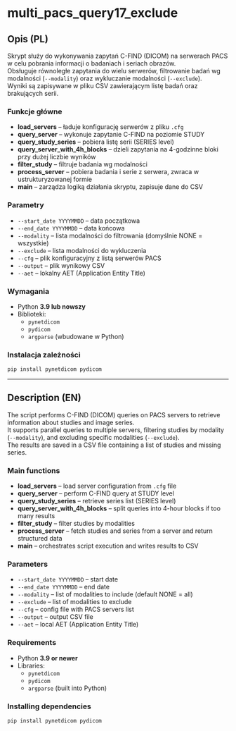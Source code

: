 # multi_pacs_query17_exclude

## Opis (PL)
Skrypt służy do wykonywania zapytań C-FIND (DICOM) na serwerach PACS w celu pobrania informacji o badaniach i seriach obrazów.  
Obsługuje równoległe zapytania do wielu serwerów, filtrowanie badań wg modalności (`--modality`) oraz wykluczanie modalności (`--exclude`).  
Wyniki są zapisywane w pliku CSV zawierającym listę badań oraz brakujących serii.

### Funkcje główne
- **load_servers** – ładuje konfigurację serwerów z pliku `.cfg`
- **query_server** – wykonuje zapytanie C-FIND na poziomie STUDY
- **query_study_series** – pobiera listę serii (SERIES level)
- **query_server_with_4h_blocks** – dzieli zapytania na 4-godzinne bloki przy dużej liczbie wyników
- **filter_study** – filtruje badania wg modalności
- **process_server** – pobiera badania i serie z serwera, zwraca w ustrukturyzowanej formie
- **main** – zarządza logiką działania skryptu, zapisuje dane do CSV

### Parametry
- `--start_date YYYYMMDD` – data początkowa
- `--end_date YYYYMMDD` – data końcowa
- `--modality` – lista modalności do filtrowania (domyślnie NONE = wszystkie)
- `--exclude` – lista modalności do wykluczenia
- `--cfg` – plik konfiguracyjny z listą serwerów PACS
- `--output` – plik wynikowy CSV
- `--aet` – lokalny AET (Application Entity Title)

### Wymagania
- Python **3.9 lub nowszy**
- Biblioteki:
  - `pynetdicom`
  - `pydicom`
  - `argparse` (wbudowane w Python)

### Instalacja zależności
```bash
pip install pynetdicom pydicom
```

---

## Description (EN)
The script performs C-FIND (DICOM) queries on PACS servers to retrieve information about studies and image series.  
It supports parallel queries to multiple servers, filtering studies by modality (`--modality`), and excluding specific modalities (`--exclude`).  
The results are saved in a CSV file containing a list of studies and missing series.

### Main functions
- **load_servers** – load server configuration from `.cfg` file
- **query_server** – perform C-FIND query at STUDY level
- **query_study_series** – retrieve series list (SERIES level)
- **query_server_with_4h_blocks** – split queries into 4-hour blocks if too many results
- **filter_study** – filter studies by modalities
- **process_server** – fetch studies and series from a server and return structured data
- **main** – orchestrates script execution and writes results to CSV

### Parameters
- `--start_date YYYYMMDD` – start date
- `--end_date YYYYMMDD` – end date
- `--modality` – list of modalities to include (default NONE = all)
- `--exclude` – list of modalities to exclude
- `--cfg` – config file with PACS servers list
- `--output` – output CSV file
- `--aet` – local AET (Application Entity Title)

### Requirements
- Python **3.9 or newer**
- Libraries:
  - `pynetdicom`
  - `pydicom`
  - `argparse` (built into Python)

### Installing dependencies
```bash
pip install pynetdicom pydicom
```

